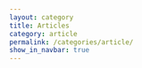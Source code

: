 ```yaml
---
layout: category
title: Articles
category: article
permalink: /categories/article/
show_in_navbar: true
---
```


